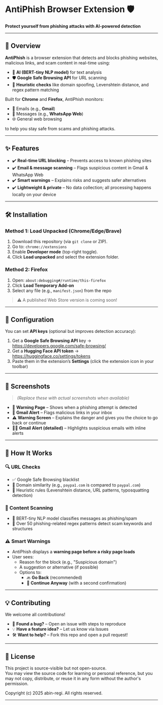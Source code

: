 # AntiPhish Browser Extension 🛡️  
**Protect yourself from phishing attacks with AI-powered detection**

---

## 📌 Overview

**AntiPhish** is a browser extension that detects and blocks phishing websites, malicious links, and scam content in real-time using:

- 🤖 **AI (BERT-tiny NLP model)** for text analysis  
- 🛡️ **Google Safe Browsing API** for URL scanning  
- 🧠 **Heuristic checks** like domain spoofing, Levenshtein distance, and regex pattern matching

Built for **Chrome** and **Firefox**, AntiPhish monitors:

- 📧 Emails (e.g., **Gmail**)  
- 💬 Messages (e.g., **WhatsApp Web**)  
- 🌐 General web browsing

to help you stay safe from scams and phishing attacks.

---

## ✨ Features

- ✔️ **Real-time URL blocking** – Prevents access to known phishing sites  
- ✔️ **Email & message scanning** – Flags suspicious content in Gmail & WhatsApp Web  
- ✔️ **Smart warnings** – Explains risks and suggests safer alternatives  
- ✔️ **Lightweight & private** – No data collection; all processing happens locally on your device

---

## 🛠️ Installation

### Method 1: Load Unpacked (Chrome/Edge/Brave)

1. Download this repository (via `git clone` or ZIP).
2. Go to: `chrome://extensions`
3. Enable **Developer mode** (top-right toggle).
4. Click **Load unpacked** and select the extension folder.

### Method 2: Firefox

1. Open: `about:debugging#/runtime/this-firefox`
2. Click **Load Temporary Add-on**
3. Select any file (e.g., `manifest.json`) from the repo

> ⚠️ A published Web Store version is coming soon!

---

## 🔧 Configuration

You can set **API keys** (optional but improves detection accuracy):

1. Get a **Google Safe Browsing API** key → https://developers.google.com/safe-browsing/
2. Get a **Hugging Face API token** → https://huggingface.co/settings/tokens
3. Paste them in the extension’s **Settings** (click the extension icon in your toolbar)

---

## 📸 Screenshots

> *(Replace these with actual screenshots when available)*

- 🛑 **Warning Page** – Shows when a phishing attempt is detected  
- 📧 **Gmail Alert** – Flags malicious links in your inbox  
- ⚠️ **Warning Screen** – Explains the danger and gives you the choice to go back or continue  
- 🕵️‍♂️ **Gmail Alert (detailed)** – Highlights suspicious emails with inline alerts

---

## 🤖 How It Works

### 🔍 URL Checks
- ✅ Google Safe Browsing blacklist
- 🔁 Domain similarity (e.g., `paypa1.com` is compared to `paypal.com`)
- 🔡 Heuristic rules (Levenshtein distance, URL patterns, typosquatting detection)

### 🧠 Content Scanning
- 🧬 BERT-tiny NLP model classifies messages as phishing/spam
- 🔎 Over 50 phishing-related regex patterns detect scam keywords and structures

### ⚠️ Smart Warnings
- AntiPhish displays a **warning page before a risky page loads**
- User sees:
  - Reason for the block (e.g., "Suspicious domain")
  - A suggestion or alternative (if possible)
  - Options to:
    - 🔙 **Go Back** (recommended)
    - 🚧 **Continue Anyway** (with a second confirmation)

---

## 💡 Contributing

We welcome all contributions!

- 🐞 **Found a bug?** – Open an issue with steps to reproduce
- 💡 **Have a feature idea?** – Let us know via Issues
- 🛠️ **Want to help?** – Fork this repo and open a pull request!

---

## 📜 License

This project is source-visible but not open-source.  
You may view the source code for learning or personal reference, but you may not copy, distribute, or reuse it in any form without the author's permission.

Copyright (c) 2025 abin-regi. All rights reserved.



---
